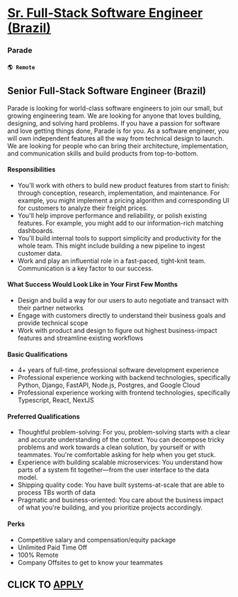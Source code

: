 # [Sr. Full-Stack Software Engineer (Brazil)](https://www.remotewlb.com/apply/sr-full-stack-software-engineer-brazil)  
### Parade  
#### `🌎 Remote`  

## **Senior Full-Stack Software Engineer (Brazil)**

Parade is looking for world-class software engineers to join our small, but growing engineering team. We are looking for anyone that loves building, designing, and solving hard problems. If you have a passion for software and love getting things done, Parade is for you. As a software engineer, you will own independent features all the way from technical design to launch. We are looking for people who can bring their architecture, implementation, and communication skills and build products from top-to-bottom.

#### **Responsibilities**

  * You'll work with others to build new product features from start to finish: through conception, research, implementation, and maintenance. For example, you might implement a pricing algorithm and corresponding UI for customers to analyze their freight prices.
  * You'll help improve performance and reliability, or polish existing features. For example, you might add to our information-rich matching dashboards.
  * You'll build internal tools to support simplicity and productivity for the whole team. This might include building a new pipeline to ingest customer data.
  * Work and play an influential role in a fast-paced, tight-knit team. Communication is a key factor to our success.

#### **What Success Would Look Like in Your First Few Months**

  * Design and build a way for our users to auto negotiate and transact with their partner networks
  * Engage with customers directly to understand their business goals and provide technical scope
  * Work with product and design to figure out highest business-impact features and streamline existing workflows

#### **Basic Qualifications**

  * 4+ years of full-time, professional software development experience
  * Professional experience working with backend technologies, specifically Python, Django, FastAPI, Node.js, Postgres, and Google Cloud
  * Professional experience working with frontend technologies, specifically Typescript, React, NextJS

#### **Preferred Qualifications**

  * Thoughtful problem-solving: For you, problem-solving starts with a clear and accurate understanding of the context. You can decompose tricky problems and work towards a clean solution, by yourself or with teammates. You're comfortable asking for help when you get stuck.
  * Experience with building scalable microservices: You understand how parts of a system fit together—from the user interface to the data model.
  * Shipping quality code: You have built systems-at-scale that are able to process TBs worth of data
  * Pragmatic and business-oriented: You care about the business impact of what you're building, and you prioritize projects accordingly.

#### **Perks**

  * Competitive salary and compensation/equity package
  * Unlimited Paid Time Off
  * 100% Remote 
  * Company Offsites to get to know your teammates 

  
## CLICK TO [APPLY](https://www.remotewlb.com/apply/sr-full-stack-software-engineer-brazil)

